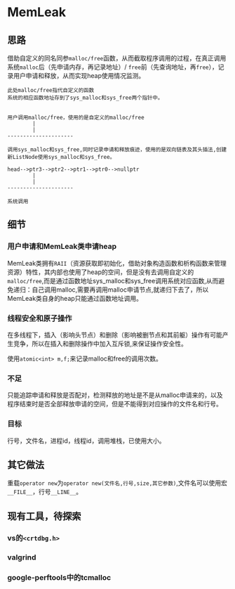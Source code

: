# MemLeak

## 思路

借助自定义的同名同参`malloc/free`函数，从而截取程序调用的过程，在真正调用系统`malloc`后（先申请内存，再记录地址）/ `free`前（先查询地址，再`free`），记录用户申请和释放，从而实现heap使用情况监测。

```
此处malloc/free指代自定义的函数
系统的相应函数地址存到了sys_malloc和sys_free两个指针中。


用户调用malloc/free，使用的是自定义的malloc/free
        |
        |
---------------------

调用sys_malloc和sys_free,同时记录申请和释放痕迹，使用的是双向链表及其头插法,创建新ListNode使用sys_malloc和sys_free。

head-->ptr3-->ptr2-->ptr1-->ptr0-->nullptr
        |
        |
---------------------

系统调用

```

## 细节
### 用户申请和MemLeak类申请heap
MemLeak类拥有`RAII`（资源获取即初始化，借助对象构造函数和析构函数来管理资源）特性，其内部也使用了heap的空间，但是没有去调用自定义的`malloc/free`,而是通过函数地址sys_malloc和sys_free调用系统对应函数,从而避免递归：自己调用malloc,需要再调用malloc申请节点,就递归下去了，所以MemLeak类自身的heap只能通过函数地址调用。

### 线程安全和原子操作

在多线程下，插入（影响头节点）和删除（影响被删节点和其前躯）操作有可能产生竞争，所以在插入和删除操作中加入互斥锁,来保证操作安全性。

使用`atomic<int> m,f;`来记录malloc和free的调用次数。

### 不足
只能追踪申请和释放是否配对，检测释放的地址是不是从malloc申请来的，以及程序结束时是否全部释放申请的空间，但是不能得到对应操作的文件名和行号。

### 目标
行号，文件名，进程id，线程id，调用堆栈，已使用大小。

## 其它做法
重载`operator new`为`operator new(文件名,行号,size,其它参数)`,文件名可以使用宏`__FILE__`，行号`__LINE__`。

## 现有工具，待探索
### vs的`<crtdbg.h>`
### valgrind
### google-perftools中的tcmalloc